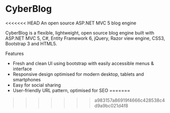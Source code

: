 # CyberBlog
<<<<<<< HEAD
An open source ASP.NET MVC 5 blog engine

CyberBlog is a flexible, lightweight, open source blog engine built with ASP.NET MVC 5, C#, Entity Framework 6, jQuery, Razor view engine, CSS3, Bootstrap 3 and HTML5.

Features

* Fresh and clean UI using bootstrap with easily accessible menus & interface
* Responsive design optimised for modern desktop, tablets and smartphones
* Easy for social sharing
* User-friendly URL pattern, optimised for SEO
=======
>>>>>>> a983157a86919f4666c428538c4d9a9bc021d4f8
